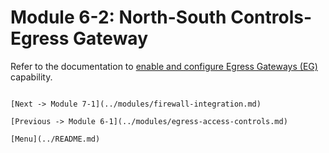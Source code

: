 # Module 6-2: North-South Controls-Egress Gateway

Refer to the documentation to [enable and configure Egress Gateways (EG)](https://docs.tigera.io/networking/egress-gateway) capability.


```

[Next -> Module 7-1](../modules/firewall-integration.md)

[Previous -> Module 6-1](../modules/egress-access-controls.md)

[Menu](../README.md)